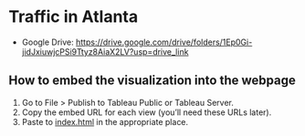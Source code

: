 # Traffic in Atlanta

- Google Drive: https://drive.google.com/drive/folders/1Ep0Gi-jidJxiuwjcPSi9Ttyz8AiaX2LV?usp=drive_link

## How to embed the visualization into the webpage

1. Go to File > Publish to Tableau Public or Tableau Server.
2. Copy the embed URL for each view (you’ll need these URLs later).
3. Paste to [index.html](./webpage/index.html) in the appropriate place.